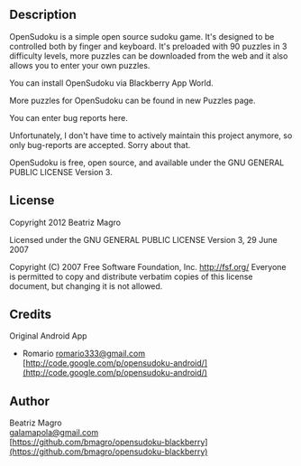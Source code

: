 ## Description
OpenSudoku is a simple open source sudoku game. It's designed to be controlled both by finger and keyboard. It's preloaded with 90 puzzles in 3 difficulty levels, more puzzles can be downloaded from the web and it also allows you to enter your own puzzles.

You can install OpenSudoku via Blackberry App World.

More puzzles for OpenSudoku can be found in new Puzzles page.

You can enter bug reports here.

Unfortunately, I don't have time to actively maintain this project anymore, so only bug-reports are accepted. Sorry about that. 

OpenSudoku is free, open source, and available under the  GNU GENERAL PUBLIC LICENSE Version 3.

## License
Copyright 2012 Beatriz Magro

Licensed under the GNU GENERAL PUBLIC LICENSE Version 3, 29 June 2007

Copyright (C) 2007 Free Software Foundation, Inc. <http://fsf.org/>
Everyone is permitted to copy and distribute verbatim copies of this license document, but changing it is not allowed.

## Credits
Original Android App
- Romario
[romario333@gmail.com ](mailto:romario333@gmail.com )  
[http://code.google.com/p/opensudoku-android/](http://code.google.com/p/opensudoku-android/)   

## Author
Beatriz Magro  
[galamapola@gmail.com](mailto:galamapola@gmail.com)  
[https://github.com/bmagro/opensudoku-blackberry](https://github.com/bmagro/opensudoku-blackberry)   

